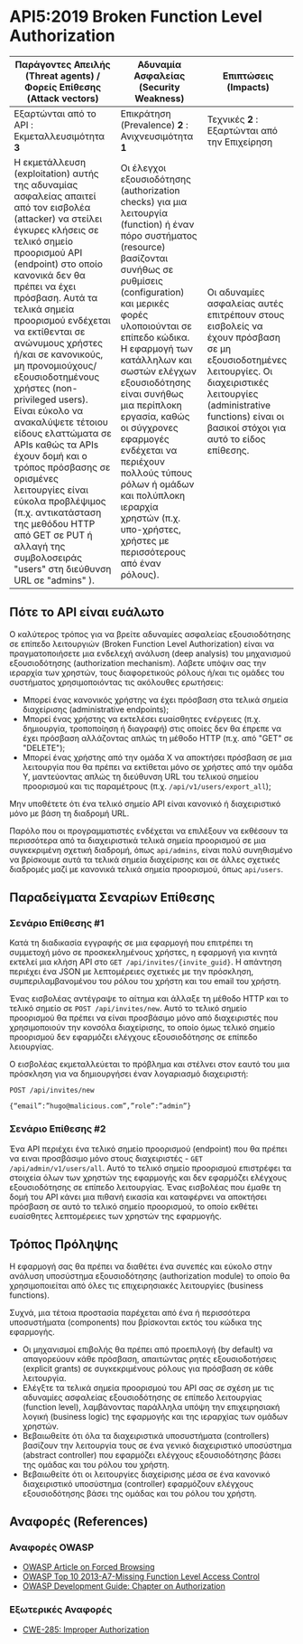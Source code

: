 API5:2019 Broken Function Level Authorization
=============================================

| Παράγοντες Απειλής (Threat agents) / Φορείς Επίθεσης (Attack vectors) | Αδυναμία Ασφαλείας (Security Weakness) | Επιπτώσεις (Impacts) |
| - | - | - |
| Εξαρτώνται από το API : Εκμεταλλευσιμότητα **3** | Επικράτηση (Prevalence) **2** : Ανιχνευσιμότητα **1** | Τεχνικές **2** : Εξαρτώνται από την Επιχείρηση |
| Η εκμετάλλευση (exploitation) αυτής της αδυναμίας ασφαλείας απαιτεί από τον εισβολέα (attacker) να στείλει έγκυρες κλήσεις σε τελικό σημείο προορισμού API (endpoint) στο οποίο κανονικά δεν θα πρέπει να έχει πρόσβαση. Αυτά τα τελικά σημεία προορισμού ενδέχεται να εκτίθενται σε ανώνυμους χρήστες ή/και σε κανονικούς, μη προνομιούχους/εξουσιοδοτημένους χρήστες (non-privileged users). Είναι εύκολο να ανακαλύψετε τέτοιου είδους ελαττώματα σε APIs καθώς τα APIs έχουν δομή και ο τρόπος πρόσβασης σε ορισμένες λειτουργίες είναι εύκολα προβλέψιμος (π.χ. αντικατάσταση της μεθόδου HTTP από GET σε PUT ή αλλαγή της συμβολοσειράς "users" στη διεύθυνση URL σε "admins" ). | Οι έλεγχοι εξουσιοδότησης (authorization checks) για μια λειτουργία (function) ή έναν πόρο συστήματος (resource) βασίζονται συνήθως σε ρυθμίσεις (configuration) και μερικές φορές υλοποιούνται σε επίπεδο κώδικα. Η εφαρμογή των κατάλληλων και σωστών ελέγχων εξουσιοδότησης είναι συνήθως μια περίπλοκη εργασία, καθώς οι σύγχρονες εφαρμογές ενδέχεται να περιέχουν πολλούς τύπους ρόλων ή ομάδων και πολύπλοκη ιεραρχία χρηστών (π.χ. υπο-χρήστες, χρήστες με περισσότερους από έναν ρόλους). | Οι αδυναμίες ασφαλείας αυτές επιτρέπουν στους εισβολείς να έχουν πρόσβαση σε μη εξουσιοδοτημένες λειτουργίες. Οι διαχειριστικές λειτουργίες (administrative functions) είναι οι βασικοί στόχοι για αυτό το είδος επίθεσης. |

## Πότε το API είναι ευάλωτο

Ο καλύτερος τρόπος για να βρείτε αδυναμίες ασφαλείας εξουσιοδότησης σε επίπεδο λειτουργιών (Broken Function Level Authorization) είναι να πραγματοποιήσετε μια ενδελεχή ανάλυση (deep analysis) του μηχανισμού εξουσιοδότησης (authorization mechanism). Λάβετε υπόψιν σας την ιεραρχία των χρηστών, τους διαφορετικούς ρόλους ή/και τις ομάδες του συστήματος χρησιμοποιόντας τις ακόλουθες ερωτήσεις:

* Μπορεί ένας κανονικός χρήστης να έχει πρόσβαση στα τελικά σημεία διαχείρισης (administrative endpoints);
* Μπορεί ένας χρήστης να εκτελέσει ευαίσθητες ενέργειες (π.χ. δημιουργία, τροποποίηση ή διαγραφή) στις οποίες δεν θα έπρεπε να έχει πρόσβαση αλλάζοντας απλώς τη μέθοδο HTTP (π.χ. από "GET" σε "DELETE");
* Μπορεί ένας χρήστης από την ομάδα Χ να αποκτήσει πρόσβαση σε μια λειτουργία που θα πρέπει να εκτίθεται μόνο σε χρήστες από την ομάδα Υ, μαντεύοντας απλώς τη διεύθυνση URL του τελικού σημείου προορισμού και τις παραμέτρους (π.χ. `/api/v1/users/export_all`);

Μην υποθέτετε ότι ένα τελικό σημείο API είναι κανονικό ή διαχειριστικό μόνο με βάση τη διαδρομή URL.

Παρόλο που οι προγραμματιστές ενδέχεται να επιλέξουν να εκθέσουν τα περισσότερα από τα διαχειριστικά τελικά σημεία προορισμού σε μια συγκεκριμένη σχετική διαδρομή, όπως `api/admins`, είναι πολύ συνηθισμένο να βρίσκουμε αυτά τα τελικά σημεία διαχείρισης και σε άλλες σχετικές διαδρομές μαζί με κανονικά τελικά σημεία προορισμού, όπως `api/users`.

## Παραδείγματα Σεναρίων Επίθεσης

### Σενάριο Επίθεσης #1

Κατά τη διαδικασία εγγραφής σε μια εφαρμογή που επιτρέπει τη συμμετοχή μόνο σε 
προσκεκλημένους χρήστες, η εφαρμογή για κινητά εκτελεί μια κλήση API στο 
`GET /api/invites/{invite_guid}`. Η απάντηση περιέχει ένα JSON με λεπτομέρειες 
σχετικές με την πρόσκληση, συμπεριλαμβανομένου του ρόλου του χρήστη και του email του χρήστη.

Ένας εισβολέας αντέγραψε το αίτημα και άλλαξε τη μέθοδο HTTP και το τελικό 
σημείο σε `POST /api/invites/new`. Αυτό το τελικό σημείο προορισμού θα πρέπει να είναι προσβάσιμο μόνο 
από διαχειριστές που χρησιμοποιούν την κονσόλα διαχείρισης, το οποίο όμως τελικό σημείο προορισμού δεν εφαρμόζει ελέγχους 
εξουσιοδότησης σε επίπεδο λειουργίας.

Ο εισβολέας εκμεταλλεύεται το πρόβλημα και στέλνει στον εαυτό του μια πρόσκληση για να δημιουργήσει έναν λογαριασμό διαχειριστή:

```
POST /api/invites/new

{“email”:”hugo@malicious.com”,”role”:”admin”}
```

### Σενάριο Επίθεσης #2

Ένα API περιέχει ένα τελικό σημείο προορισμού (endpoint) που θα πρέπει να ειναι προσβάσιμο μόνο στους διαχειριστές - 
`GET /api/admin/v1/users/all`. Αυτό το τελικό σημείο προορισμού επιστρέφει τα στοιχεία όλων των χρηστών της 
εφαρμογής και δεν εφαρμόζει ελέγχους εξουσιοδότησης σε επίπεδο λειτουργίας. Ένας εισβολέας που 
έμαθε τη δομή του API κάνει μια πιθανή εικασία και καταφέρνει να αποκτήσει πρόσβαση σε αυτό 
το τελικό σημείο προορισμού, το οποίο εκθέτει ευαίσθητες λεπτομέρειες των χρηστών της εφαρμογής.



## Τρόπος Πρόληψης

Η εφαρμογή σας θα πρέπει να διαθέτει ένα συνεπές και εύκολο στην ανάλυση υποσύστημα εξουσιοδότησης (authorization module) το οποίο θα χρησιμοποιείται από όλες τις επιχειρησιακές λειτουργίες (business functions). 

Συχνά, μια τέτοια προστασία παρέχεται από ένα ή περισσότερα υποσυστήματα (components) που βρίσκονται εκτός του κώδικα της εφαρμογής.

* Οι μηχανισμοί επιβολής θα πρέπει από προεπιλογή (by default) να απαγορεύουν κάθε πρόσβαση, απαιτώντας ρητές εξουσιοδοτήσεις (explicit grants) σε συγκεκριμένους ρόλους για πρόσβαση σε κάθε λειτουργία.
* Ελέγξτε τα τελικά σημεία προορισμού του API σας σε σχέση με τις αδυναμίες ασφαλείας εξουσιοδότησης σε επίπεδο λειτουργίας (function level), λαμβάνοντας παράλληλα υπόψη την επιχειρησιακή λογική (business logic) της εφαρμογής και της ιεραρχίας των ομάδων χρηστών.
* Βεβαιωθείτε ότι όλα τα διαχειριστικά υποσυστήματα (controllers) βασίζουν την λειτουργία τους σε ένα γενικό διαχειριστικό υποσύστημα (abstract controller) που εφαρμόζει ελέγχους εξουσιοδότησης βάσει της ομάδας και του ρόλου του χρήστη.
* Βεβαιωθείτε ότι οι λειτουργίες διαχείρισης μέσα σε ένα κανονικό διαχειριστικό υποσύστημα (controller) εφαρμόζουν ελέγχους εξουσιοδότησης βάσει της ομάδας και του ρόλου του χρήστη.

## Αναφορές (References)

### Αναφορές OWASP

* [OWASP Article on Forced Browsing][1]
* [OWASP Top 10 2013-A7-Missing Function Level Access Control][2]
* [OWASP Development Guide: Chapter on Authorization][3]

### Εξωτερικές Αναφορές

* [CWE-285: Improper Authorization][4]

[1]: https://www.owasp.org/index.php/Forced_browsing
[2]: https://www.owasp.org/index.php/Top_10_2013-A7-Missing_Function_Level_Access_Control
[3]: https://www.owasp.org/index.php/Category:Access_Control
[4]: https://cwe.mitre.org/data/definitions/285.html
